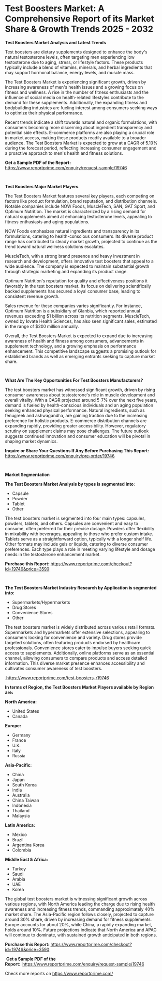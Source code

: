 <p><h1>Test Boosters Market: A Comprehensive Report of its Market Share & Growth Trends 2025 - 2032</h1></p><p><strong>Test Boosters Market Analysis and Latest Trends</strong></p>
<p><p>Test boosters are dietary supplements designed to enhance the body's natural testosterone levels, often targeting men experiencing low testosterone due to aging, stress, or lifestyle factors. These products typically include a blend of vitamins, minerals, and herbal ingredients that may support hormonal balance, energy levels, and muscle mass.</p><p>The Test Boosters Market is experiencing significant growth, driven by increasing awareness of men's health issues and a growing focus on fitness and wellness. A rise in the number of fitness enthusiasts and the influence of social media on health-related lifestyles contribute to the demand for these supplements. Additionally, the expanding fitness and bodybuilding industries are fueling interest among consumers seeking ways to optimize their physical performance.</p><p>Recent trends indicate a shift towards natural and organic formulations, with consumers becoming more discerning about ingredient transparency and potential side effects. E-commerce platforms are also playing a crucial role in market access, making these products readily available to a broader audience. The Test Boosters Market is expected to grow at a CAGR of 5.10% during the forecast period, reflecting increasing consumer engagement and a proactive approach to men's health and fitness solutions.</p></p>
<p><strong>Get a Sample PDF of the Report:&nbsp;</strong> <a href="https://www.reportprime.com/enquiry/request-sample/19746?utm_campaign=2759&utm_medium=2&utm_source=Github&utm_content=ia&utm_term=20032025&utm_id=test-boosters">https://www.reportprime.com/enquiry/request-sample/19746</a></p>
<p>&nbsp;</p>
<p><strong>Test Boosters Major Market Players</strong></p>
<p><p>The Test Boosters Market features several key players, each competing on factors like product formulation, brand reputation, and distribution channels. Notable companies include NOW Foods, MuscleTech, SAN, GAT Sport, and Optimum Nutrition. The market is characterized by a rising demand for natural supplements aimed at enhancing testosterone levels, appealing to fitness enthusiasts and aging populations.</p><p>NOW Foods emphasizes natural ingredients and transparency in its formulations, catering to health-conscious consumers. Its diverse product range has contributed to steady market growth, projected to continue as the trend toward natural wellness solutions escalates.</p><p>MuscleTech, with a strong brand presence and heavy investment in research and development, offers innovative test boosters that appeal to a wide audience. The company is expected to maintain substantial growth through strategic marketing and expanding its product range.</p><p>Optimum Nutrition's reputation for quality and effectiveness positions it favorably in the test boosters market. Its focus on delivering scientifically backed supplements has secured a loyal consumer base, leading to consistent revenue growth.</p><p>Sales revenue for these companies varies significantly. For instance, Optimum Nutrition is a subsidiary of Glanbia, which reported annual revenues exceeding $1 billion across its nutrition segments. MuscleTech, owned by Iovate Health Sciences, has also seen significant sales, estimated in the range of $200 million annually.</p><p>Overall, the Test Boosters Market is expected to expand due to increasing awareness of health and fitness among consumers, advancements in supplement technology, and a growing emphasis on performance enhancement. This competitive landscape suggests a promising outlook for established brands as well as emerging entrants seeking to capture market share.</p></p>
<p>&nbsp;</p>
<p><strong>What Are The Key Opportunities For Test Boosters Manufacturers?</strong></p>
<p><p>The test boosters market has witnessed significant growth, driven by rising consumer awareness about testosterone's role in muscle development and overall vitality. With a CAGR projected around 5-7% over the next five years, demand is fueled by health-conscious individuals and an aging population seeking enhanced physical performance. Natural ingredients, such as fenugreek and ashwagandha, are gaining traction due to the increasing preference for holistic products. E-commerce distribution channels are expanding rapidly, providing greater accessibility. However, regulatory scrutiny on supplement claims may pose challenges. The future outlook suggests continued innovation and consumer education will be pivotal in shaping market dynamics.</p></p>
<p><strong>Inquire or Share Your Questions If Any Before Purchasing This Report:</strong> <a href="https://www.reportprime.com/enquiry/pre-order/19746?utm_campaign=2759&utm_medium=2&utm_source=Github&utm_content=ia&utm_term=20032025&utm_id=test-boosters">https://www.reportprime.com/enquiry/pre-order/19746</a></p>
<p>&nbsp;</p>
<p><strong>Market Segmentation</strong></p>
<p><strong>The Test Boosters Market Analysis by types is segmented into:</strong></p>
<p><ul><li>Capsule</li><li>Powder</li><li>Tablet</li><li>Other</li></ul></p>
<p><p>The test boosters market is segmented into four main types: capsules, powders, tablets, and others. Capsules are convenient and easy to consume, often preferred for their precise dosage. Powders offer flexibility in mixability with beverages, appealing to those who prefer custom intake. Tablets serve as a straightforward option, typically with a longer shelf life. Other formats may include gels or liquids, catering to diverse consumer preferences. Each type plays a role in meeting varying lifestyle and dosage needs in the testosterone enhancement market.</p></p>
<p><strong>Purchase this Report:&nbsp;</strong><a href="https://www.reportprime.com/checkout?id=19746&price=3590&utm_campaign=2759&utm_medium=2&utm_source=Github&utm_content=ia&utm_term=20032025&utm_id=test-boosters">https://www.reportprime.com/checkout?id=19746&price=3590</a></p>
<p>&nbsp;</p>
<p><strong>The Test Boosters Market Industry Research by Application is segmented into:</strong></p>
<p><ul><li>Supermarkets/Hypermarkets</li><li>Drug Stores</li><li>Convenience Stores</li><li>Other</li></ul></p>
<p><p>The test boosters market is widely distributed across various retail formats. Supermarkets and hypermarkets offer extensive selections, appealing to consumers looking for convenience and variety. Drug stores provide targeted solutions, often featuring products endorsed by healthcare professionals. Convenience stores cater to impulse buyers seeking quick access to supplements. Additionally, online platforms serve as an essential channel, allowing consumers to compare products and access detailed information. This diverse market presence enhances accessibility and cultivates consumer awareness of test boosters.</p></p>
<p><a href="https://www.reportprime.com/test-boosters-r19746?utm_campaign=2759&utm_medium=2&utm_source=Github&utm_content=ia&utm_term=20032025&utm_id=test-boosters">&nbsp;https://www.reportprime.com/test-boosters-r19746</a></p>
<p><strong>In terms of Region, the Test Boosters Market Players available by Region are:</strong></p>
<p>
    <p> <strong> North America: </strong>
        <ul>
            <li>United States</li>
            <li>Canada</li>
        </ul>
        </p> 
    <p> <strong> Europe: </strong>
        <ul>
            <li>Germany</li>
            <li>France</li>
            <li>U.K.</li>
            <li>Italy</li>
            <li>Russia</li>
        </ul>
        </p> 
    <p> <strong> Asia-Pacific: </strong>
        <ul>
            <li>China</li>
            <li>Japan</li>
            <li>South Korea</li>
            <li>India</li>
            <li>Australia</li>
            <li>China Taiwan</li>
            <li>Indonesia</li>
            <li>Thailand</li>
            <li>Malaysia</li>
        </ul>
        </p> 
    <p> <strong> Latin America: </strong>
        <ul>
            <li>Mexico</li>
            <li>Brazil</li>
            <li>Argentina Korea</li>
            <li>Colombia</li>
        </ul>
        </p> 
    <p> <strong> Middle East & Africa: </strong>
        <ul>
            <li>Turkey</li>
            <li>Saudi</li>
            <li>Arabia</li>
            <li>UAE</li>
            <li>Korea</li>
        </ul>
    </p>
    </p>
<p><p>The global test boosters market is witnessing significant growth across various regions, with North America leading the charge due to rising health awareness and increasing fitness trends, commanding approximately 40% market share. The Asia-Pacific region follows closely, projected to capture around 30% share, driven by increasing demand for fitness supplements. Europe accounts for about 20%, while China, a rapidly expanding market, holds around 10%. Future projections indicate that North America and APAC will continue to dominate, with sustained growth anticipated in both regions.</p></p>
<p><strong>Purchase this Report: </strong><a href="https://www.reportprime.com/checkout?id=19746&price=3590&utm_campaign=2759&utm_medium=2&utm_source=Github&utm_content=ia&utm_term=20032025&utm_id=test-boosters">https://www.reportprime.com/checkout?id=19746&price=3590</a></p>
<p>&nbsp;<strong>Get a Sample PDF of the Report:&nbsp;&nbsp;</strong><a href="https://www.reportprime.com/enquiry/request-sample/19746?utm_campaign=2759&utm_medium=2&utm_source=Github&utm_content=ia&utm_term=20032025&utm_id=test-boosters">https://www.reportprime.com/enquiry/request-sample/19746</a></p>
<p><strong></strong></p>
<p>Check more reports on <a href="https://www.reportprime.com/?utm_campaign=2759&utm_medium=2&utm_source=Github&utm_content=ia&utm_term=20032025&utm_id=test-boosters">https://www.reportprime.com/</a></p>